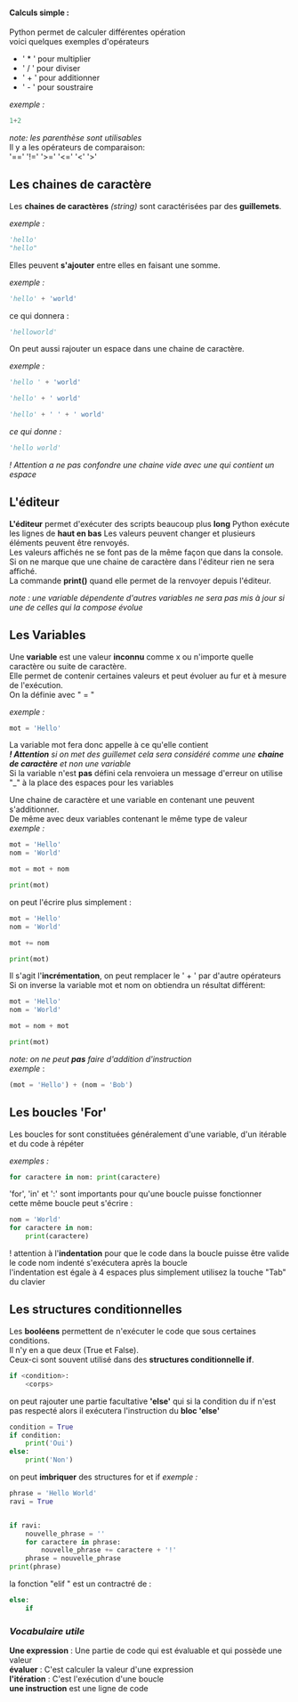 #### Calculs simple :  

Python permet de calculer différentes opération  
voici quelques exemples d'opérateurs   
- ' * ' pour multiplier   
- ' / ' pour diviser   
- ' + ' pour additionner   
- ' - ' pour soustraire  
 
_exemple :_

```python
1+2
```

_note: les parenthèse sont utilisables_  
Il y a les opérateurs de comparaison:  
'=='
'!='
'>='
'<='
'<'
'>'

## Les chaines de caractère  
  
Les **chaines de caractères** _(string)_ sont caractérisées par des **guillemets**.  
  
_exemple :_  

```python
'hello'
"hello"
```  
Elles peuvent **s'ajouter** entre elles en faisant une somme.  
  
_exemple :_  
```python
'hello' + 'world'
 ``` 
ce qui donnera :

```python
'helloworld'
 ``` 

On peut aussi rajouter un espace dans une chaine de caractère.  
  
_exemple :_
```python
'hello ' + 'world'

'hello' + ' world'

'hello' + ' ' + ' world'

```
_ce qui donne :_

```python
'hello world'
```
_! Attention a ne pas confondre une chaine vide avec une qui contient un espace_  

## L'éditeur  
**L'éditeur** permet d'exécuter des scripts beaucoup plus **long**
Python exécute les lignes de **haut en bas**
Les valeurs peuvent changer et plusieurs éléments peuvent être renvoyés.  
Les valeurs affichés ne se font pas de la même façon que dans la console.  
Si on ne marque que une chaine de caractère dans l'éditeur rien ne sera affiché.  
La commande **print()** quand elle permet de la renvoyer depuis l'éditeur.  

_note : une variable dépendente d'autres variables ne sera pas mis à jour si une de celles qui la compose évolue_   

## Les Variables 

Une **variable** est une valeur **inconnu** comme x ou n'importe quelle caractère ou suite de caractère.  
Elle permet de contenir certaines valeurs et peut évoluer au fur et à mesure de l'exécution.  
On la définie avec " = "

_exemple :_

```python
mot = 'Hello'
```

La variable mot fera donc appelle à ce qu'elle contient  
_**! Attention** si on met des guillemet cela sera considéré comme une **chaine de caractère** et non une variable_  
Si la variable n'est **pas** défini cela renvoiera un message d'erreur
on utilise "_" à la place des espaces pour les variables  


Une chaine de caractère et une variable en contenant une peuvent s'additionner.  
De même avec deux variables contenant le même type de valeur  
_exemple :_

```python
mot = 'Hello'
nom = 'World'

mot = mot + nom

print(mot)
```

on peut l'écrire plus simplement :  

```python
mot = 'Hello'
nom = 'World'

mot += nom

print(mot)
```
Il s'agit l'**incrémentation**, on peut remplacer le ' + ' par d'autre opérateurs  
Si on inverse la variable mot et nom on obtiendra un résultat différent:  

```python
mot = 'Hello'
nom = 'World'

mot = nom + mot

print(mot)
```
_note: on ne peut **pas** faire d'addition d'instruction_  
_exemple_ :

```python
(mot = 'Hello') + (nom = 'Bob')
```

## Les boucles 'For'  
  
Les boucles for sont constituées généralement d'une variable, d'un itérable et du code à répéter  

_exemples :_

```python
for caractere in nom: print(caractere)
```

'for', 'in' et ':' sont importants pour qu'une boucle puisse fonctionner  
cette même boucle peut s'écrire :
```python
nom = 'World'
for caractere in nom:
    print(caractere)
```
! attention à l'**indentation** pour que le code dans la boucle puisse être valide  
le code nom indenté s'exécutera après la boucle  
l'indentation est égale à 4 espaces plus simplement utilisez la touche "Tab" du clavier  

## Les structures conditionnelles  

Les **booléens** permettent de n'exécuter le code que sous certaines conditions.  
Il n'y en a que deux (True et False).  
Ceux-ci sont souvent utilisé dans des **structures conditionnelle if**.

```python
if <condition>:
    <corps>
``` 
on peut rajouter une partie facultative **'else'** qui si la condition du if n'est pas respecté alors il exécutera l'instruction du **bloc 'else'**

```python
condition = True
if condition:
    print('Oui')
else:
    print('Non')
``` 
on peut **imbriquer** des structures for et if
_exemple :_
```python
phrase = 'Hello World'
ravi = True


if ravi:
    nouvelle_phrase = ''
    for caractere in phrase:
        nouvelle_phrase += caractere + '!'
    phrase = nouvelle_phrase
print(phrase)
```
la fonction "elif " est un contractré de :
```python
else:
    if
```

### _Vocabulaire utile_  


**Une expression** : Une partie de code qui est évaluable et qui possède une valeur  
**évaluer** : C'est calculer la valeur d'une expression  
**l'itération** : C'est l'exécution d'une boucle   
**une instruction** est une ligne de code